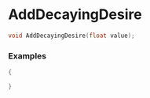 # AddDecayingDesire

```cpp - C++
void AddDecayingDesire(float value);
```

### Examples

```cpp - C++
{

}
```
